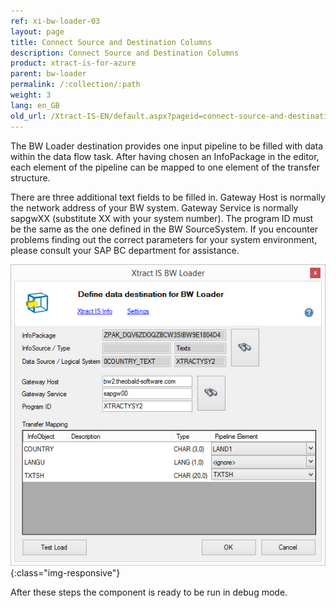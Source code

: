 ```yaml
---
ref: xi-bw-loader-03
layout: page
title: Connect Source and Destination Columns
description: Connect Source and Destination Columns
product: xtract-is-for-azure
parent: bw-loader
permalink: /:collection/:path
weight: 3
lang: en_GB
old_url: /Xtract-IS-EN/default.aspx?pageid=connect-source-and-destination-columns
---
```


The BW Loader destination provides one input pipeline to be filled with data within the data flow task. After having chosen an InfoPackage in the editor, each element of the pipeline can be mapped to one element of the transfer structure.

There are three additional text fields to be filled in. Gateway Host is normally the network address of your BW system. Gateway Service is normally sapgwXX (substitute XX with your system number). The program ID must be the same as the one defined in the BW SourceSystem. If you encounter problems finding out the correct parameters for your system environment, please consult your SAP BC department for assistance.

![XIS_BWL_Komponente](/img/content/XIS_BWL_Komponente.png){:class="img-responsive"}

After these steps the component is ready to be run in debug mode.
